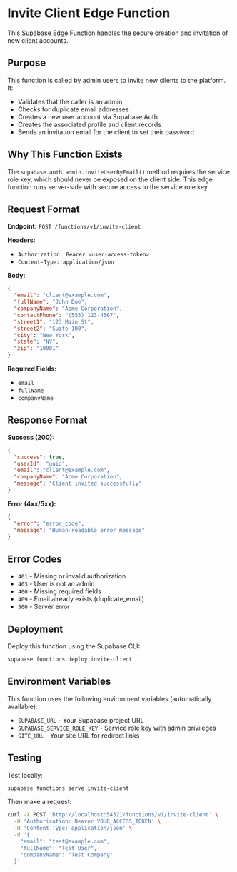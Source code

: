 # Invite Client Edge Function

This Supabase Edge Function handles the secure creation and invitation of new client accounts.

## Purpose

This function is called by admin users to invite new clients to the platform. It:

- Validates that the caller is an admin
- Checks for duplicate email addresses
- Creates a new user account via Supabase Auth
- Creates the associated profile and client records
- Sends an invitation email for the client to set their password

## Why This Function Exists

The `supabase.auth.admin.inviteUserByEmail()` method requires the service role key, which should never be exposed on the client side. This edge function runs server-side with secure access to the service role key.

## Request Format

**Endpoint:** `POST /functions/v1/invite-client`

**Headers:**

- `Authorization: Bearer <user-access-token>`
- `Content-Type: application/json`

**Body:**

```json
{
  "email": "client@example.com",
  "fullName": "John Doe",
  "companyName": "Acme Corporation",
  "contactPhone": "(555) 123-4567",
  "street1": "123 Main St",
  "street2": "Suite 100",
  "city": "New York",
  "state": "NY",
  "zip": "10001"
}
```

**Required Fields:**

- `email`
- `fullName`
- `companyName`

## Response Format

**Success (200):**

```json
{
  "success": true,
  "userId": "uuid",
  "email": "client@example.com",
  "companyName": "Acme Corporation",
  "message": "Client invited successfully"
}
```

**Error (4xx/5xx):**

```json
{
  "error": "error_code",
  "message": "Human-readable error message"
}
```

## Error Codes

- `401` - Missing or invalid authorization
- `403` - User is not an admin
- `400` - Missing required fields
- `409` - Email already exists (duplicate_email)
- `500` - Server error

## Deployment

Deploy this function using the Supabase CLI:

```bash
supabase functions deploy invite-client
```

## Environment Variables

This function uses the following environment variables (automatically available):

- `SUPABASE_URL` - Your Supabase project URL
- `SUPABASE_SERVICE_ROLE_KEY` - Service role key with admin privileges
- `SITE_URL` - Your site URL for redirect links

## Testing

Test locally:

```bash
supabase functions serve invite-client
```

Then make a request:

```bash
curl -X POST 'http://localhost:54321/functions/v1/invite-client' \
  -H 'Authorization: Bearer YOUR_ACCESS_TOKEN' \
  -H 'Content-Type: application/json' \
  -d '{
    "email": "test@example.com",
    "fullName": "Test User",
    "companyName": "Test Company"
  }'
```
